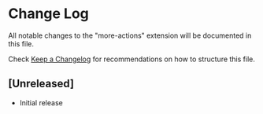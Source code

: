 # Change Log

All notable changes to the "more-actions" extension will be documented in this file.

Check [Keep a Changelog](http://keepachangelog.com/) for recommendations on how to structure this file.

## [Unreleased]

- Initial release
